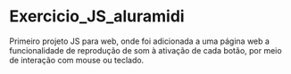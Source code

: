 # Exercicio_JS_aluramidi
Primeiro projeto JS para web, onde foi adicionada a uma página web a funcionalidade de reprodução de som à ativação de cada botão, por meio de interação com mouse ou teclado. 
